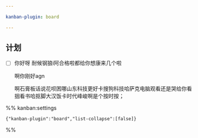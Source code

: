```yaml
---

kanban-plugin: board

---
```


## 计划

- [ ] 你好呀
	耐候钢狼i阿合格啦都给你想康来几个啦
	
	
	
	
	
	啊你刚好agn
	
	
	
	
	
	
	
	
	啊石膏板话说花呗困哪山东科技更好卡搜狗科技哈萨克电脑观看还是哭给你看㧢看书哈抠脚大汉饭卡时代峰峻啊是个按时按；




%% kanban:settings
```
{"kanban-plugin":"board","list-collapse":[false]}
```
%%